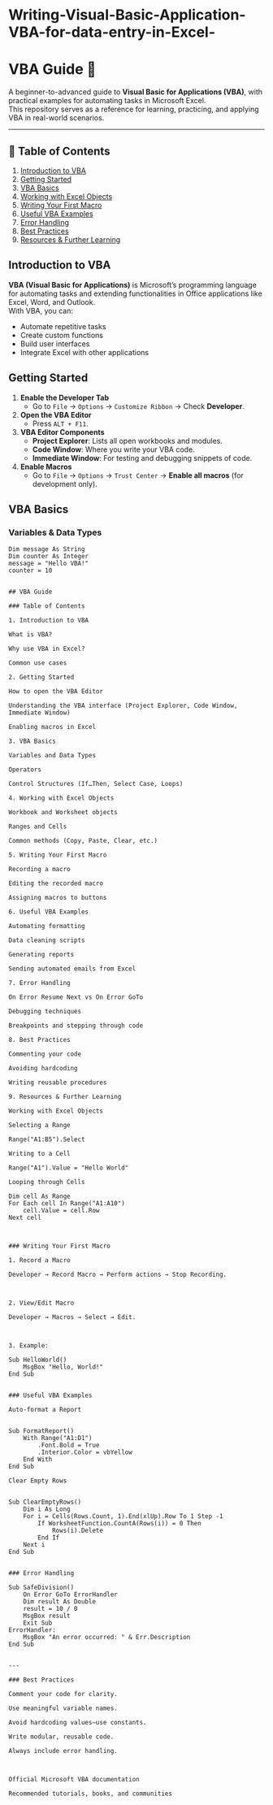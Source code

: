 # Writing-Visual-Basic-Application-VBA-for-data-entry-in-Excel-

# VBA Guide 📘

A beginner-to-advanced guide to **Visual Basic for Applications (VBA)**, with practical examples for automating tasks in Microsoft Excel.  
This repository serves as a reference for learning, practicing, and applying VBA in real-world scenarios.

---

## 📑 Table of Contents

1. [Introduction to VBA](#introduction-to-vba)
2. [Getting Started](#getting-started)
3. [VBA Basics](#vba-basics)
4. [Working with Excel Objects](#working-with-excel-objects)
5. [Writing Your First Macro](#writing-your-first-macro)
6. [Useful VBA Examples](#useful-vba-examples)
7. [Error Handling](#error-handling)
8. [Best Practices](#best-practices)
9. [Resources & Further Learning](#resources--further-learning)
   

## Introduction to VBA

**VBA (Visual Basic for Applications)** is Microsoft’s programming language for automating tasks and extending functionalities in Office applications like Excel, Word, and Outlook.  
With VBA, you can:
- Automate repetitive tasks
- Create custom functions
- Build user interfaces
- Integrate Excel with other applications


## Getting Started

1. **Enable the Developer Tab**
   - Go to `File` → `Options` → `Customize Ribbon` → Check **Developer**.
2. **Open the VBA Editor**
   - Press `ALT + F11`.
3. **VBA Editor Components**
   - **Project Explorer**: Lists all open workbooks and modules.
   - **Code Window**: Where you write your VBA code.
   - **Immediate Window**: For testing and debugging snippets of code.
4. **Enable Macros**
   - Go to `File` → `Options` → `Trust Center` → **Enable all macros** (for development only).


## VBA Basics

### Variables & Data Types
```vba
Dim message As String
Dim counter As Integer
message = "Hello VBA!"
counter = 10


## VBA Guide
 
### Table of Contents

1. Introduction to VBA

What is VBA?

Why use VBA in Excel?

Common use cases

2. Getting Started

How to open the VBA Editor

Understanding the VBA interface (Project Explorer, Code Window, Immediate Window)

Enabling macros in Excel

3. VBA Basics

Variables and Data Types

Operators

Control Structures (If…Then, Select Case, Loops)

4. Working with Excel Objects

Workbook and Worksheet objects

Ranges and Cells

Common methods (Copy, Paste, Clear, etc.)

5. Writing Your First Macro

Recording a macro

Editing the recorded macro

Assigning macros to buttons

6. Useful VBA Examples

Automating formatting

Data cleaning scripts

Generating reports

Sending automated emails from Excel

7. Error Handling

On Error Resume Next vs On Error GoTo

Debugging techniques

Breakpoints and stepping through code

8. Best Practices

Commenting your code

Avoiding hardcoding

Writing reusable procedures

9. Resources & Further Learning

Working with Excel Objects

Selecting a Range

Range("A1:B5").Select

Writing to a Cell

Range("A1").Value = "Hello World"

Looping through Cells

Dim cell As Range
For Each cell In Range("A1:A10")
    cell.Value = cell.Row
Next cell



### Writing Your First Macro

1. Record a Macro

Developer → Record Macro → Perform actions → Stop Recording.



2. View/Edit Macro

Developer → Macros → Select → Edit.



3. Example:

Sub HelloWorld()
    MsgBox "Hello, World!"
End Sub


### Useful VBA Examples

Auto-format a Report


Sub FormatReport()
    With Range("A1:D1")
        .Font.Bold = True
        .Interior.Color = vbYellow
    End With
End Sub

Clear Empty Rows


Sub ClearEmptyRows()
    Dim i As Long
    For i = Cells(Rows.Count, 1).End(xlUp).Row To 1 Step -1
        If WorksheetFunction.CountA(Rows(i)) = 0 Then
            Rows(i).Delete
        End If
    Next i
End Sub


### Error Handling

Sub SafeDivision()
    On Error GoTo ErrorHandler
    Dim result As Double
    result = 10 / 0
    MsgBox result
    Exit Sub
ErrorHandler:
    MsgBox "An error occurred: " & Err.Description
End Sub


---

### Best Practices

Comment your code for clarity.

Use meaningful variable names.

Avoid hardcoding values—use constants.

Write modular, reusable code.

Always include error handling.



Official Microsoft VBA documentation

Recommended tutorials, books, and communities
